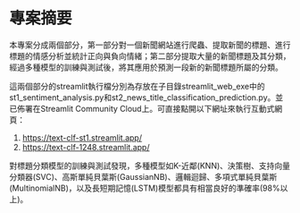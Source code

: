 # 專案摘要

本專案分成兩個部分，第一部分對一個新聞網站進行爬蟲、提取新聞的標題、進行標題的情感分析並統計正向與負向情緒；第二部分提取大量的新聞標題及其分類，經過多種模型的訓練與測試後，將其應用於預測一段新的新聞標題所屬的分類。

這兩個部分的streamlit執行檔分別為存放在子目錄streamlit_web_exe中的st1_sentiment_analysis.py和st2_news_title_classification_prediction.py。並已佈署在Streamlit Community Cloud上。可直接點開以下網址來執行互動式網頁：
1. https://text-clf-st1.streamlit.app/
2. https://text-clf-1248.streamlit.app/

對標題分類模型的訓練與測試發現，多種模型如K-近鄰(KNN)、決策樹、支持向量分類器(SVC)、高斯單純貝葉斯(GaussianNB)、邏輯迴歸、多項式單純貝葉斯(MultinomialNB)，以及長短期記憶(LSTM)模型都具有相當良好的準確率(98%以上)。

